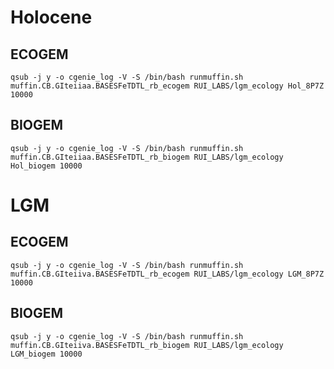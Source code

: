 # Holocene

## ECOGEM
```
qsub -j y -o cgenie_log -V -S /bin/bash runmuffin.sh muffin.CB.GIteiiaa.BASESFeTDTL_rb_ecogem RUI_LABS/lgm_ecology Hol_8P7Z 10000
```

## BIOGEM
```
qsub -j y -o cgenie_log -V -S /bin/bash runmuffin.sh muffin.CB.GIteiiaa.BASESFeTDTL_rb_biogem RUI_LABS/lgm_ecology Hol_biogem 10000
```


# LGM

## ECOGEM
```
qsub -j y -o cgenie_log -V -S /bin/bash runmuffin.sh muffin.CB.GIteiiva.BASESFeTDTL_rb_ecogem RUI_LABS/lgm_ecology LGM_8P7Z 10000
```

## BIOGEM
```
qsub -j y -o cgenie_log -V -S /bin/bash runmuffin.sh muffin.CB.GIteiiva.BASESFeTDTL_rb_biogem RUI_LABS/lgm_ecology LGM_biogem 10000
```
